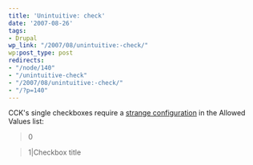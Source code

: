 ```yaml
---
title: 'Unintuitive: check'
date: '2007-08-26'
tags:
- Drupal
wp_link: "/2007/08/unintuitive:-check/"
wp:post_type: post
redirects:
- "/node/140"
- "/unintuitive-check"
- "/2007/08/unintuitive:-check/"
- "/?p=140"
---
```


CCK's single checkboxes require a [strange configuration](http://drupal.org/node/120377) in the Allowed Values list:

>

> 0

> 1|Checkbox title

>
